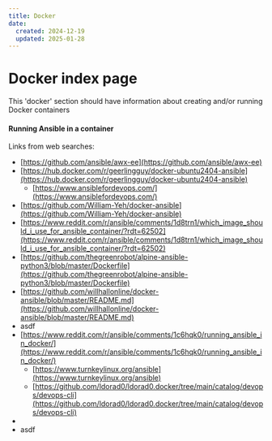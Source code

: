 ```yaml
---
title: Docker
date:
  created: 2024-12-19
  updated: 2025-01-28
---
```


# Docker index page

This 'docker' section should have information about creating and/or running Docker containers

#### Running Ansible in a container

Links from web searches:

- [https://github.com/ansible/awx-ee](https://github.com/ansible/awx-ee)
- [https://hub.docker.com/r/geerlingguy/docker-ubuntu2404-ansible](https://hub.docker.com/r/geerlingguy/docker-ubuntu2404-ansible)
    - [https://www.ansiblefordevops.com/](https://www.ansiblefordevops.com/)
- [https://github.com/William-Yeh/docker-ansible](https://github.com/William-Yeh/docker-ansible)
- [https://www.reddit.com/r/ansible/comments/1d8trn1/which_image_should_i_use_for_ansible_container/?rdt=62502](https://www.reddit.com/r/ansible/comments/1d8trn1/which_image_should_i_use_for_ansible_container/?rdt=62502)
- [https://github.com/thegreenrobot/alpine-ansible-python3/blob/master/Dockerfile](https://github.com/thegreenrobot/alpine-ansible-python3/blob/master/Dockerfile)
- [https://github.com/willhallonline/docker-ansible/blob/master/README.md](https://github.com/willhallonline/docker-ansible/blob/master/README.md)
- asdf
- [https://www.reddit.com/r/ansible/comments/1c6hqk0/running_ansible_in_docker/](https://www.reddit.com/r/ansible/comments/1c6hqk0/running_ansible_in_docker/)
    - [https://www.turnkeylinux.org/ansible](https://www.turnkeylinux.org/ansible)
    - [https://github.com/ldorad0/ldorad0.docker/tree/main/catalog/devops/devops-cli](https://github.com/ldorad0/ldorad0.docker/tree/main/catalog/devops/devops-cli)
- []()
- asdf


